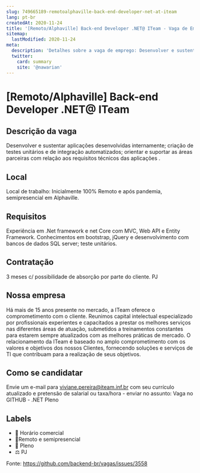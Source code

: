 ```yaml
---
slug: 749665189-remotoalphaville-back-end-developer-net-at-iteam
lang: pt-br
createdAt: 2020-11-24
title: '[Remoto/Alphaville] Back-end Developer .NET@ ITeam - Vaga de Emprego'
sitemap:
  lastModified: 2020-11-24
meta:
  description: 'Detalhes sobre a vaga de emprego: Desenvolver e sustentar aplicações desenvolvidas internamente; criação de testes unitários e de integração automatizados; orientar e suportar as áreas parceiras com relação aos requisitos técnicos das aplicações .'
  twitter:
    card: summary
    site: '@nawarian'
---
```


# [Remoto/Alphaville] Back-end Developer .NET@ ITeam

<!--
==================================================
POR FAVOR, SÓ POSTE SE A VAGA FOR PARA TRABALHAR COM REACT OU TECNOLOGIAS DO ECOSSISTEMA!

Exemplo: [São Paulo] Developer na NOME DA EMPRESA`
==================================================
-->

## Descrição da vaga

Desenvolver e sustentar aplicações desenvolvidas internamente; criação de testes unitários e de integração automatizados; orientar e suportar as áreas parceiras com relação aos requisitos técnicos das aplicações .

## Local

Local de trabalho: Inicialmente 100% Remoto e após pandemia, semipresencial em Alphaville. 

## Requisitos

Experiência em .Net framework e net Core com MVC, Web API e Entity Framework.
Conhecimentos em bootstrap, jQuery e desenvolvimento com bancos de dados SQL server; teste unitários.


## Contratação

3 meses c/ possibilidade de absorção por parte do cliente. 
PJ

## Nossa empresa

Há mais de 15 anos presente no mercado, a ITeam oferece o comprometimento com o cliente.
Reunimos capital intelectual especializado por profissionais experientes e capacitados a prestar os melhores serviços nas diferentes áreas de atuação, submetidos a treinamentos constantes para estarem sempre atualizados com as melhores práticas de mercado. 
O relacionamento da ITeam é baseado no amplo comprometimento com os valores e objetivos dos nossos Clientes, fornecendo soluções e serviços de TI que contribuam para a realização de seus objetivos.

## Como se candidatar

Envie um e-mail para viviane.pereira@iteam.inf.br com seu currículo atualizado e pretensão de salarial ou taxa/hora - enviar no assunto: Vaga no GITHUB - .NET Pleno

## Labels

- 🏢 Horário comercial
- 🏢Remoto e semipresencial
- 👨 Pleno
- ⚖️ PJ 


Fonte: https://github.com/backend-br/vagas/issues/3558